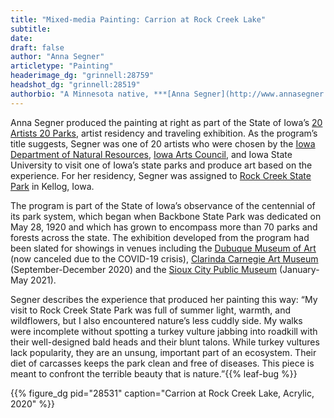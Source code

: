 ```yaml
---
title: "Mixed-media Painting: Carrion at Rock Creek Lake"
subtitle:
date: 
draft: false
author: "Anna Segner"
articletype: "Painting"
headerimage_dg: "grinnell:28759"
headshot_dg: "grinnell:28519"
authorbio: "A Minnesota native, ***[Anna Segner](http://www.annasegner.com/)*** , is a studio artist focused in painting, mixed media and assemblage. In her practice, Segner incorporates critical animal studies and other research to question the human act of “toying” with animals and nature. Segner graduated from [Saint Mary’s University of Minnesota](https://www.smumn.edu/) in 2015 with a Bachelor of Arts in Literature with Writing Emphasis and Studio Art, and in 2019 earned her MFA from [Iowa State University](https://www.iastate.edu/). Between studies, she worked as newspaper reporter in southern Minnesota. She currently teaches drawing in Iowa State’s [Department of Art and Visual Culture](https://www.design.iastate.edu/art-and-visual-culture/)."
---
```


Anna Segner produced the painting at right as part of the State of Iowa’s [20 Artists 20 Parks](https://www.iowadnr.gov/Places-to-Go/Parks-2020/20-Artists-20-Parks), artist residency and traveling exhibition. As the program’s title suggests, Segner was one of 20 artists who were chosen by the [Iowa Department of Natural Resources](https://www.iowadnr.gov/), [Iowa Arts Council](https://iowaculture.gov/arts), and Iowa State University to visit one of Iowa’s state parks and produce art based on the experience. For her residency, Segner was assigned to [Rock Creek State Park](https://www.iowadnr.gov/Places-to-Go/State-Parks/Iowa-State-Parks/parkdetails/parkid/610137) in Kellog, Iowa.  

The program is part of the State of Iowa’s observance of the centennial of its park system, which began when Backbone State Park was dedicated on May 28, 1920 and which has grown to encompass more than 70 parks and forests across the state. The exhibition developed from the program had been slated for showings in venues including the [Dubuque Museum of Art](https://dbqart.org/) (now canceled due to the COVID-19 crisis), [Clarinda Carnegie Art Museum](https://visitccam.com/) (September-December 2020) and the [Sioux City Public Museum](http://www.siouxcitymuseum.org/what-s-happening/exhibitions) (January-May 2021).  

Segner describes the experience that produced her painting this way: “My visit to Rock Creek State Park was full of summer light, warmth, and wildflowers, but I also encountered nature’s less cuddly side. My walks were incomplete without spotting a turkey vulture jabbing into roadkill with their well-designed bald heads and their blunt talons. While turkey vultures lack popularity, they are an unsung, important part of an ecosystem. Their diet of carcasses keeps the park clean and free of diseases. This piece is meant to confront the terrible beauty that is nature.”{{% leaf-bug %}}

{{% figure_dg pid="28531" caption="Carrion at Rock Creek Lake, Acrylic, 2020" %}}